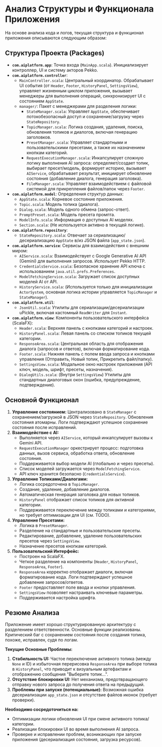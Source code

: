 # Анализ Структуры и Функционала Приложения

На основе анализа кода и логов, текущая структура и функционал приложения описываются следующим образом:

## Структура Проекта (Packages)

* **`com.aiplatform.app`**: Точка входа (`MainApp.scala`). Инициализирует контроллер, UI и систему акторов Pekko.
* **`com.aiplatform.controller`**:
    * `MainController.scala`: Центральный координатор. Обрабатывает UI события (от `Header`, `Footer`, `HistoryPanel`, `SettingsView`), управляет жизненным циклом приложения, вызывает менеджеры для выполнения операций, синхронизирует UI с состоянием `AppState`.
    * `manager/`: Пакет с менеджерами для разделения логики:
        * `StateManager.scala`: Управляет `AppState`, обеспечивает потокобезопасный доступ и сохранение/загрузку через `StateRepository`.
        * `TopicManager.scala`: Логика создания, удаления, поиска, обновления топиков и диалогов, включая генерацию заголовков.
        * `PresetManager.scala`: Управляет стандартными и пользовательскими пресетами, а также их назначением кнопкам категорий.
        * `RequestExecutionManager.scala`: Инкапсулирует сложную логику выполнения AI запроса: определяет/создает топик, выбирает пресет/модель, формирует историю, вызывает `AIService`, обрабатывает результат, инициирует обновление состояния (добавление диалога, генерация заголовка).
        * `FileManager.scala`: Управляет взаимодействием с файловой системой для прикрепления файлов/папок через `Footer`.
* **`com.aiplatform.model`**: Определения структур данных:
    * `AppState.scala`: Корневое состояние приложения.
    * `Topic.scala`: Модель топика (диалога).
    * `Dialog.scala`: Модель одного обмена (запрос-ответ).
    * `PromptPreset.scala`: Модель пресета промпта.
    * `ModelInfo.scala`: Информация о доступных AI моделях.
    * `Section.scala`: (Не используется активно в текущей логике).
* **`com.aiplatform.repository`**:
    * `StateRepository.scala`: Отвечает за сериализацию/десериализацию `AppState` в/из JSON файла (`app_state.json`).
* **`com.aiplatform.service`**: Сервисы для взаимодействия с внешним миром:
    * `AIService.scala`: Взаимодействует с Google Generative AI API (Gemini) для выполнения запросов. Использует Pekko HTTP.
    * `CredentialsService.scala`: Безопасное хранение API ключа с использованием `java.util.prefs.Preferences`.
    * `ModelFetchingService.scala`: Загружает список доступных моделей AI от API.
    * `HistoryService.scala`: (Используется только для инициализации `ActorSystem`, основная логика истории управляется `TopicManager` и `StateManager`).
* **`com.aiplatform.util`**:
    * `JsonUtil.scala`: Утилиты для сериализации/десериализации uPickle, включая кастомный `ReadWriter` для `Instant`.
* **`com.aiplatform.view`**: Компоненты пользовательского интерфейса (ScalaFX):
    * `Header.scala`: Верхняя панель с кнопками категорий и настроек.
    * `HistoryPanel.scala`: Левая панель со списком топиков текущей категории.
    * `ResponseArea.scala`: Центральная область для отображения диалога (запросов и ответов), включая форматирование кода.
    * `Footer.scala`: Нижняя панель с полем ввода запроса и кнопками управления (Отправить, Новый топик, Прикрепить файл/папку).
    * `SettingsView.scala`: Модальное окно настроек приложения (API ключ, модель, шрифт, пресеты, назначения).
    * `DialogUtils.scala`: (Внутри `SettingsView`) Утилиты для стандартных диалоговых окон (ошибка, предупреждение, подтверждение).

## Основной Функционал

1.  **Управление состоянием:** Централизовано в `StateManager` с сохранением/загрузкой в JSON через `StateRepository`. Обновления состояния атомарны. Логи подтверждают успешное сохранение состояния после исправлений.
2.  **Взаимодействие с AI:**
    * Выполняется через `AIService`, который инкапсулирует вызовы к Gemini API.
    * `RequestExecutionManager` оркестрирует процесс: подготовка данных, вызов сервиса, обработка ответа, обновление состояния.
    * Поддерживается выбор модели AI (глобально и через пресеты).
    * Список моделей загружается через `ModelFetchingService`.
    * API ключ хранится безопасно (`CredentialsService`).
3.  **Управление Топиками/Диалогами:**
    * Логика сосредоточена в `TopicManager`.
    * Создание, удаление, добавление диалогов.
    * Автоматическая генерация заголовка для новых топиков.
    * `HistoryPanel` отображает список топиков для *активной* категории.
    * Поддерживается переключение между топиками и категориями, но требует оптимизации для UI (см. TODO).
4.  **Управление Пресетами:**
    * Логика в `PresetManager`.
    * Разделение на стандартные и пользовательские пресеты.
    * Редактирование, добавление, удаление пользовательских пресетов через `SettingsView`.
    * Назначение пресетов кнопкам категорий.
5.  **Пользовательский Интерфейс:**
    * Построен на ScalaFX.
    * Четкое разделение на компоненты (`Header`, `HistoryPanel`, `ResponseArea`, `Footer`).
    * `ResponseArea` корректно отображает диалоги, включая форматирование кода. Логи подтверждают успешное добавление запросов/ответов.
    * `Footer` предоставляет поле ввода и кнопки управления.
    * `SettingsView` позволяет настраивать ключевые параметры.
    * Поддерживается настройка шрифта.

## Резюме Анализа

Приложение имеет хорошо структурированную архитектуру с разделением ответственности. Основные функции реализованы. Критический баг с сохранением состояния после создания топика, похоже, исправлен, судя по логам.

**Текущие Основные Проблемы:**

1.  **Стабильность UI:** Частое переключение активного топика (между `None` и ID) и избыточная перерисовка `ResponseArea` при выборе топика в `HistoryPanel`, что приводит к визуальным артефактам и отображению сообщения "Выберите топик...".
2.  **Отсутствие блокировки UI:** Нет механизма, предотвращающего отправку нового запроса до получения ответа на предыдущий.
3.  **Проблемы при запуске (потенциальные):** Возможная ошибка десериализации `app_state.json` и отсутствие файлов иконок (требует проверки).

**Необходимо сосредоточиться на:**

* Оптимизации логики обновления UI при смене активного топика/категории.
* Реализации блокировки UI во время выполнения AI запроса.
* Проверке и исправлении проблем, возникающих при запуске приложения (десериализация состояния, загрузка ресурсов).
